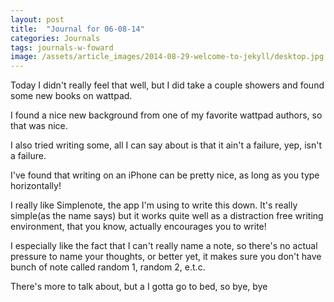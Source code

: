 ```yaml
---
layout: post
title:  "Journal for 06-08-14"
categories: Journals
tags: journals-w-foward
image: /assets/article_images/2014-08-29-welcome-to-jekyll/desktop.jpg
---
```




Today I didn't really feel that well, but I did take a couple showers and found some new books on wattpad.

I found a nice new background from one of my favorite wattpad authors, so that was nice.

I also tried writing some, all I can say about is that it ain't a failure, yep, isn't a failure. 


I've found that writing on an iPhone can be pretty nice, as long as you type horizontally!

I really like Simplenote, the app I'm using to write this down. It's really simple(as the name says) but it works quite well as a distraction free writing environment, that you know, actually encourages you to write!  

I especially like the fact that I can't really name a note, so there's no actual pressure to name your thoughts, or better yet, it makes sure you don't have bunch of note called random  1, random 2, e.t.c.

There's more to talk about, but a I gotta go to bed, so bye, bye
